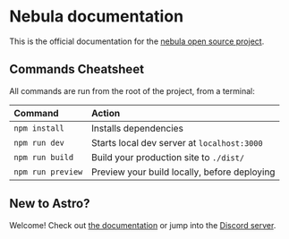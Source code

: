 # Nebula documentation

This is the official documentation for the [nebula open source project](https://github.com/slackhq/nebula).

## Commands Cheatsheet

All commands are run from the root of the project, from a terminal:

| Command          | Action                                       |
|:-----------------|:---------------------------------------------|
| `npm install`    | Installs dependencies                        |
| `npm run dev`    | Starts local dev server at `localhost:3000`  |
| `npm run build`  | Build your production site to `./dist/`      |
| `npm run preview`| Preview your build locally, before deploying |


## New to Astro?

Welcome! Check out [the documentation](https://github.com/snowpackjs/astro) or jump into the [Discord server](https://astro.build/chat).

